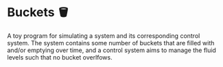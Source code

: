 # Buckets 🪣

A toy program for simulating a system and its corresponding control system. The
system contains some number of buckets that are filled with and/or emptying
over time, and a control system aims to manage the fluid levels such that no
bucket overlfows.
